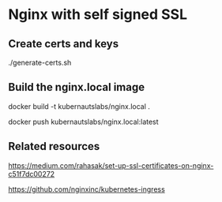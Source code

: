 # Nginx with self signed SSL

## Create certs and keys
./generate-certs.sh
## Build the nginx.local image
docker build -t kubernautslabs/nginx.local .

docker push kubernautslabs/nginx.local:latest

## Related resources
https://medium.com/rahasak/set-up-ssl-certificates-on-nginx-c51f7dc00272

https://github.com/nginxinc/kubernetes-ingress



